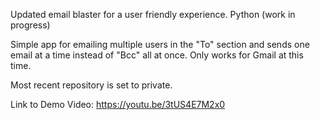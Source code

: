 Updated email blaster for a user friendly experience. Python (work in progress)

Simple app for emailing multiple users in the "To" section and sends one email at a time instead of "Bcc" all at once. Only works for Gmail at this time. 

Most recent repository is set to private. 

Link to Demo Video: https://youtu.be/3tUS4E7M2x0
